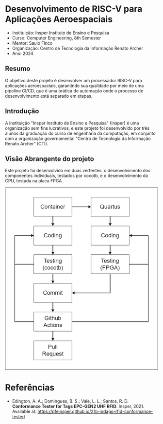 # Desenvolvimento de RISC-V para Aplicações Aeroespaciais

- Instituição: Insper Instituto de Ensino e Pesquisa
- Curso: Computer Engineering, 8th Semester
- Mentor: Saulo Finco
- Organização: Centro de Tecnologia da Informação Renato Archer
- Ano: 2024

## Resumo

<p>O objetivo deste projeto é desenvolver um processador RISC-V para aplicações aeroespaciais, garantindo sua qualidade por meio de uma pipeline CI/CD, que é uma prática de automação onde o processo de desenvolvimento está separado em etapas. </p>

## Introdução

<p>A instituição "Insper Instituto de Ensino e Pesquisa" (Insper) é uma organização sem fins lucrativos, e este projeto foi desenvolvido por três alunos da graduação do curso de engenharia da computação, em conjunto com a organização governamental "Centro de Tecnologia da Informação Renato Archer" (CTI).</p>

## Visão Abrangente do projeto

Este projeto foi desenvolvido em duas vertentes: o desenvolvimento dos componentes individuais, testados por cocotb, e o desenvolvimento da CPU, testada na placa FPGA

![Project Pipeline](images/fluxo.drawio.png)

# Referências
- Edington, A. A.; Domingues, B. S.; Vale, L. L.; Santos, R. D. **Conformance Tester for Tags EPC-GEN2 UHF RFID**. Insper, 2021. Available at: https://pfeinsper.github.io/21b-indago-rfid-conformance-tester/


